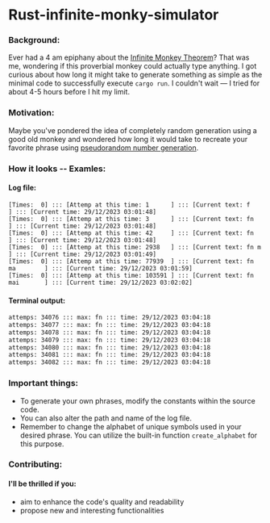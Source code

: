 # Rust-infinite-monky-simulator

### Background:
Ever had a 4 am epiphany about the [Infinite Monkey Theorem](https://en.wikipedia.org/wiki/Infinite_monkey_theorem)? That was me, wondering if this proverbial monkey could actually type anything. I got curious about how long it might take to generate something as simple as the minimal code to successfully execute `cargo run`. I couldn't wait — I tried for about 4-5 hours before I hit my limit.

### Motivation:
Maybe you've pondered the idea of completely random generation using a good old monkey and wondered how long it would take to recreate your favorite phrase using [pseudorandom number generation](https://en.wikipedia.org/wiki/Pseudorandom_number_generator).

### How it looks -- Examles:

#### Log file:
```log
[Times:  0] ::: [Attemp at this time: 1      ] ::: [Current text: f            ] ::: [Current time: 29/12/2023 03:01:48]
[Times:  0] ::: [Attemp at this time: 3      ] ::: [Current text: fn           ] ::: [Current time: 29/12/2023 03:01:48]
[Times:  0] ::: [Attemp at this time: 42     ] ::: [Current text: fn           ] ::: [Current time: 29/12/2023 03:01:48]
[Times:  0] ::: [Attemp at this time: 2938   ] ::: [Current text: fn m         ] ::: [Current time: 29/12/2023 03:01:49]
[Times:  0] ::: [Attemp at this time: 77939  ] ::: [Current text: fn ma        ] ::: [Current time: 29/12/2023 03:01:59]
[Times:  0] ::: [Attemp at this time: 103591 ] ::: [Current text: fn mai       ] ::: [Current time: 29/12/2023 03:02:02]
```

#### Terminal output:
```bash
attemps: 34076 ::: max: fn ::: time: 29/12/2023 03:04:18
attemps: 34077 ::: max: fn ::: time: 29/12/2023 03:04:18
attemps: 34078 ::: max: fn ::: time: 29/12/2023 03:04:18
attemps: 34079 ::: max: fn ::: time: 29/12/2023 03:04:18
attemps: 34080 ::: max: fn ::: time: 29/12/2023 03:04:18
attemps: 34081 ::: max: fn ::: time: 29/12/2023 03:04:18
attemps: 34082 ::: max: fn ::: time: 29/12/2023 03:04:18
```

### Important things:
* To generate your own phrases, modify the constants within the source code.
* You can also alter the path and name of the log file.
* Remember to change the alphabet of unique symbols used in your desired phrase. You can utilize the built-in function `create_alphabet` for this purpose.

### Contributing:
#### I'll be thrilled if you:

* aim to enhance the code's quality and readability
* propose new and interesting functionalities
